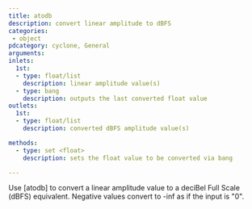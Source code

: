 ```yaml
---
title: atodb
description: convert linear amplitude to dBFS
categories:
 - object
pdcategory: cyclone, General
arguments:
inlets:
  1st:
  - type: float/list
    description: linear amplitude value(s)
  - type: bang
    description: outputs the last converted float value
outlets:
  1st:
  - type: float/list
    description: converted dBFS amplitude value(s)

methods:
  - type: set <float>
    description: sets the float value to be converted via bang

---
```


Use [atodb] to convert a linear amplitude value to a deciBel Full Scale (dBFS) equivalent. Negative values convert to -inf as if the input is "0".

